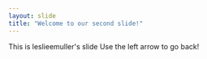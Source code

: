 ```yaml
---
layout: slide
title: "Welcome to our second slide!"
---
```

This is leslieemuller's slide
Use the left arrow to go back!
